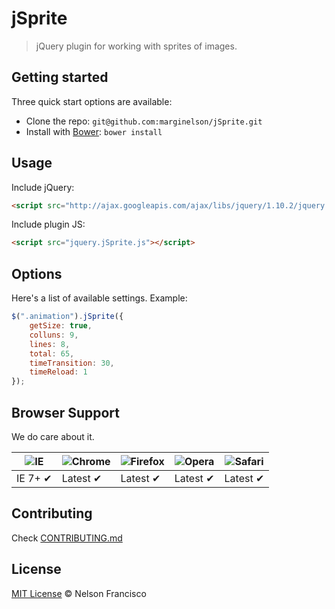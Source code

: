 # jSprite

> jQuery plugin for working with sprites of images.

## Getting started

Three quick start options are available:

* Clone the repo: `git@github.com:marginelson/jSprite.git`
* Install with [Bower](http://bower.io): `bower install`

## Usage

Include jQuery:

```html
<script src="http://ajax.googleapis.com/ajax/libs/jquery/1.10.2/jquery.min.js"></script>
```

Include plugin JS:

```html
<script src="jquery.jSprite.js"></script>
```

## Options

Here's a list of available settings. Example:

```javascript
$(".animation").jSprite({
    getSize: true,
    colluns: 9,
    lines: 8,
    total: 65,
    timeTransition: 30,
    timeReload: 1
});
```

## Browser Support

We do care about it.

![IE](https://raw.github.com/alrra/browser-logos/master/internet-explorer/internet-explorer_48x48.png) | ![Chrome](https://raw.github.com/alrra/browser-logos/master/chrome/chrome_48x48.png) | ![Firefox](https://raw.github.com/alrra/browser-logos/master/firefox/firefox_48x48.png) | ![Opera](https://raw.github.com/alrra/browser-logos/master/opera/opera_48x48.png) | ![Safari](https://raw.github.com/alrra/browser-logos/master/safari/safari_48x48.png)
--- | --- | --- | --- | --- |
IE 7+ ✔ | Latest ✔ | Latest ✔ | Latest ✔ | Latest ✔ |

## Contributing

Check [CONTRIBUTING.md](https://github.com/marginelson/jSprite/blob/master/CONTRIBUTING.md)

## License

[MIT License](http://nelsonfrancisco.mit-license.org/) © Nelson Francisco